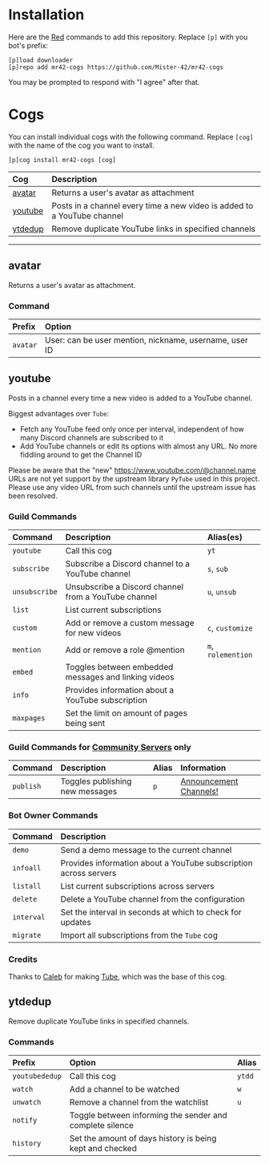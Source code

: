 
# Installation

Here are the [Red](https://github.com/Cog-Creators/Red-DiscordBot) commands to add this repository. Replace `[p]` with you bot's prefix:

```text
[p]load downloader
[p]repo add mr42-cogs https://github.com/Mister-42/mr42-cogs
```

You may be prompted to respond with "I agree" after that.

# Cogs

You can install individual cogs with the following command. Replace `[cog]` with the name of the cog you want to install.

```text
[p]cog install mr42-cogs [cog]
```

| Cog                 | Description |
| :------------------ | :---------- |
| [avatar](#avatar)   | Returns a user's avatar as attachment |
| [youtube](#youtube) | Posts in a channel every time a new video is added to a YouTube channel |
| [ytdedup](#ytdedup) | Remove duplicate YouTube links in specified channels |

---

## avatar

Returns a user's avatar as attachment.

### Command

| Prefix   | Option                                                 |
| :------- | :----------------------------------------------------- |
| `avatar` | User: can be user mention, nickname, username, user ID |

## youtube

Posts in a channel every time a new video is added to a YouTube channel.

Biggest advantages over `Tube`:

- Fetch any YouTube feed only once per interval, independent of how many Discord channels are subscribed to it
- Add YouTube channels or edit its options with almost any URL. No more fiddling around to get the Channel ID

Please be aware that the "new" https://www.youtube.com/@channel.name URLs are not yet support by the upstream library `PyTube` used in this project. Please use any video URL from such channels until the upstream issue has been resolved.

### Guild Commands

| Command       | Description                                          | Alias(es) |
| :------------ | :--------------------------------------------------- | :-------- |
| `youtube`     | Call this cog                                        | `yt` |
| `subscribe`   | Subscribe a Discord channel to a YouTube channel     | `s`, `sub` |
| `unsubscribe` | Unsubscribe a Discord channel from a YouTube channel | `u`, `unsub` |
| `list`        | List current subscriptions                           ||
| `custom`      | Add or remove a custom message for new videos        | `c`, `customize` |
| `mention`     | Add or remove a role @mention                        | `m`, `rolemention` |
| `embed`       | Toggles between embedded messages and linking videos ||
| `info`        | Provides information about a YouTube subscription    ||
| `maxpages`    | Set the limit on amount of pages being sent          ||

### Guild Commands for [Community Servers](https://support.discord.com/hc/articles/360047132851) only
| Command   | Description                     | Alias | Information |
| :-------- | :------------------------------ | :---- | :---------- |
| `publish` | Toggles publishing new messages | `p`   | [Announcement Channels!](https://support.discord.com/hc/articles/360032008192) |

### Bot Owner Commands

| Command    | Description |
| :--------- | :---------- |
| `demo`     | Send a demo message to the current channel |
| `infoall`  | Provides information about a YouTube subscription across servers |
| `listall`  | List current subscriptions across servers |
| `delete`   | Delete a YouTube channel from the configuration |
| `interval` | Set the interval in seconds at which to check for updates |
| `migrate`  | Import all subscriptions from the `Tube` cog |

### Credits

Thanks to [Caleb](https://gitlab.com/CrunchBangDev) for making [Tube](https://gitlab.com/CrunchBangDev/cbd-cogs/-/tree/master/Tube), which was the base of this cog.

## ytdedup

Remove duplicate YouTube links in specified channels.

### Commands

| Prefix         | Option                                                   | Alias |
| :------------- | :------------------------------------------------------- | :---- |
| `youtubededup` | Call this cog                                            | `ytdd` |
| `watch`        | Add a channel to be watched                              | `w` |
| `unwatch`      | Remove a channel from the watchlist                      | `u` |
| `notify`       | Toggle between informing the sender and complete silence ||
| `history`      | Set the amount of days history is being kept and checked ||
